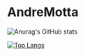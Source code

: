 # AndreMotta

![Anurag's GitHub stats](https://github-readme-stats.vercel.app/api?username=AndreMotta25&show_icons=true&theme=radical&count_private=true)
<!-- [![Top Langs](https://github-readme-stats.vercel.app/api/top-langs/?username=AndreMotta25)](https://github.com/anuraghazra/github-readme-stats) -->
[![Top Langs](https://github-readme-stats.vercel.app/api/top-langs/?username=AndreMotta25&exclude_repo=php)](https://github.com/anuraghazra/github-readme-stats)

